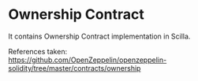 # Ownership Contract
It contains Ownership Contract implementation in Scilla.

References taken:<br>
https://github.com/OpenZeppelin/openzeppelin-solidity/tree/master/contracts/ownership
